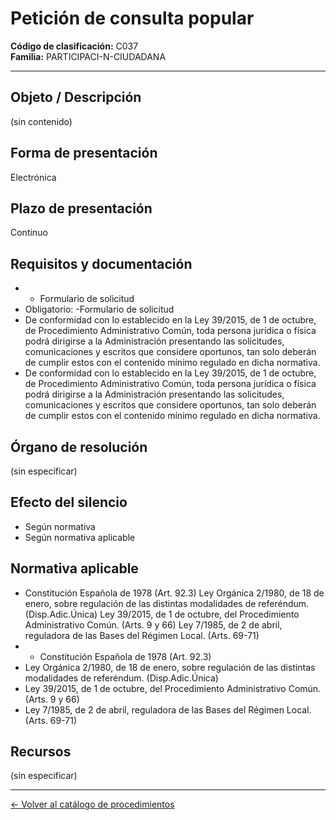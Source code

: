 # Petición de consulta popular

**Código de clasificación:** C037  
**Familia:** PARTICIPACI-N-CIUDADANA

---

## Objeto / Descripción

(sin contenido)

## Forma de presentación

Electrónica

## Plazo de presentación

Continuo

## Requisitos y documentación

- - Formulario de solicitud
- Obligatorio:
-Formulario de solicitud
- De conformidad con lo establecido en la Ley 39/2015, de 1 de octubre, de Procedimiento Administrativo Común, toda persona jurídica o física podrá dirigirse a la Administración presentando las solicitudes, comunicaciones y escritos que considere oportunos, tan solo deberán de cumplir estos con el contenido mínimo regulado en dicha normativa.
- De conformidad con lo establecido en la Ley 39/2015, de 1 de octubre, de Procedimiento Administrativo Común, toda persona jurídica o física podrá dirigirse a la Administración presentando las solicitudes, comunicaciones y escritos que considere oportunos, tan solo deberán de cumplir estos con el contenido mínimo regulado en dicha normativa.

## Órgano de resolución

(sin especificar)

## Efecto del silencio

- Según normativa
- Según normativa aplicable

## Normativa aplicable

- Constitución Española de 1978 (Art. 92.3)
Ley Orgánica 2/1980, de 18 de enero, sobre regulación de las distintas modalidades de referéndum. (Disp.Adic.Única)
Ley 39/2015, de 1 de octubre, del Procedimiento Administrativo Común. (Arts. 9 y 66)
Ley 7/1985, de 2 de abril, reguladora de las Bases del Régimen Local. (Arts. 69-71)
- - Constitución Española de 1978 (Art. 92.3)
- Ley Orgánica 2/1980, de 18 de enero, sobre regulación de las distintas modalidades de referéndum. (Disp.Adic.Única)
- Ley 39/2015, de 1 de octubre, del Procedimiento Administrativo Común. (Arts. 9 y 66)
- Ley 7/1985, de 2 de abril, reguladora de las Bases del Régimen Local. (Arts. 69-71)

## Recursos

(sin especificar)

---

[← Volver al catálogo de procedimientos](../procedimientos.md)
